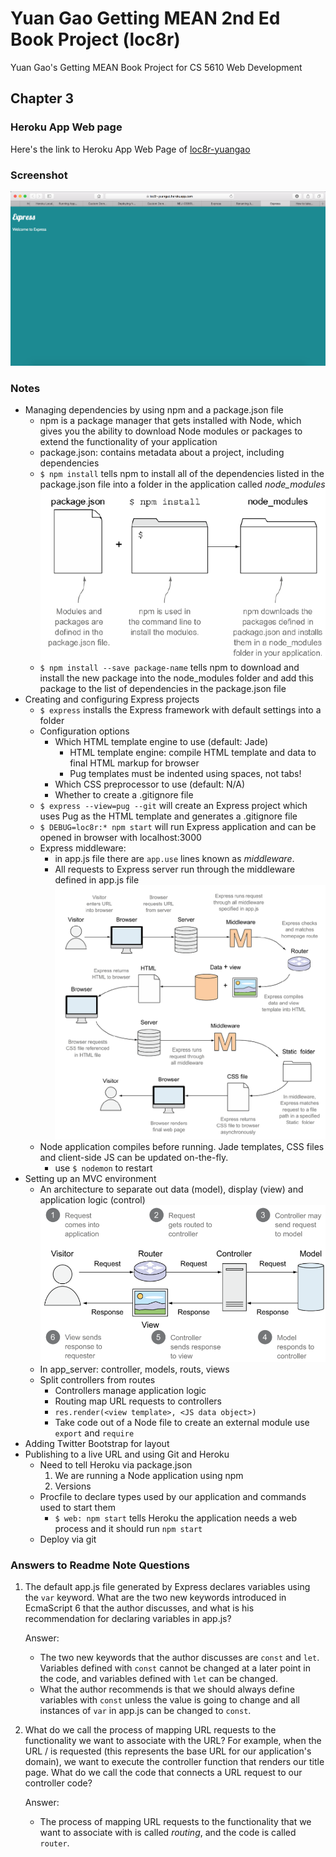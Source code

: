 # Yuan Gao Getting MEAN 2nd Ed Book Project (loc8r)
Yuan Gao's Getting MEAN Book Project for CS 5610 Web Development

## Chapter 3
### Heroku App Web page
Here's the link to Heroku App Web Page of [loc8r-yuangao](https://loc8r-yuangao.herokuapp.com)

### Screenshot
![ch3](/images/ch3-screenshot.png)

### Notes
* Managing dependencies by using npm and a package.json file
  - npm is a package manager that gets installed with Node, which gives you the ability to download Node modules or packages to extend the functionality of your application
  - package.json: contains metadata about a project, including dependencies
  - ```$ npm install``` tells npm to install all of the dependencies listed in the package.json file into a folder in the application called *node_modules*
  ![ch3](/images/ch3-npm_and_packagejson.png)
  - ```$ npm install --save package-name``` tells npm to download and install the new package into the node_modules folder and add this package to the list of dependencies in the package.json file
* Creating and configuring Express projects
  - ```$ express``` installs the Express framework with default settings into a folder
  - Configuration options
    - Which HTML template engine to use (default: Jade)
      - HTML template engine: compile HTML template and data to final HTML markup for browser
      - Pug templates must be indented using spaces, not tabs!
    - Which CSS preprocessor to use (default: N/A)
    - Whether to create a .gitignore file
  - ```$ express --view=pug --git``` will create an Express project which uses Pug as the HTML template and generates a .gitignore file
  - ```$ DEBUG=loc8r:* npm start``` will run Express application and can be opened in browser with localhost:3000
  - Express middleware:
    - in app.js file there are ```app.use``` lines known as *middleware*.
    - All requests to Express server run through the middleware defined in app.js file
    ![ch3](/images/ch3-Express_process.png)
  - Node application compiles before running. Jade templates, CSS files and client-side JS can be updated on-the-fly.
    - use ```$ nodemon``` to restart
* Setting up an MVC environment
  - An architecture to separate out data (model), display (view) and application logic (control)
  ![ch3](/images/ch3-MVC.png)
  - In app_server: controller, models, routs, views
  - Split controllers from routes
    - Controllers manage application logic
    - Routing map URL requests to controllers
    - ```res.render(<view template>, <JS data object>)```
    - Take code out of a Node file to create an external module use ```export``` and ```require```
* Adding Twitter Bootstrap for layout
* Publishing to a live URL and using Git and Heroku
  - Need to tell Heroku via package.json
    1. We are running a Node application using npm
    2. Versions
  - Procfile to declare types used by our application and commands used to start them
    - ```$ web: npm start``` tells Heroku the application needs a web process and it should run ```npm start```
  - Deploy via git

### Answers to Readme Note Questions
1. The default app.js file generated by Express declares variables using the ```var``` keyword. What are the two new keywords introduced in EcmaScript 6 that the author discusses, and what is his recommendation for declaring variables in app.js?

    Answer:
    - The two new keywords that the author discusses are ```const``` and ```let```. Variables defined with ```const``` cannot be changed at a later point in the code, and variables defined with ```let``` can be changed.
    - What the author recommends is that we should always define variables with ```const``` unless the value is going to change and all instances of ```var``` in app.js can be changed to ```const```.

2. What do we call the process of mapping URL requests to the functionality we want to associate with the URL? For example, when the URL / is requested (this represents the base URL for our application's domain), we want to execute the controller function that renders our title page. What do we call the code that connects a URL request to our controller code?

    Answer:
    - The process of mapping URL requests to the functionality that we want to associate with is called *routing*, and the code is called ```router```.
